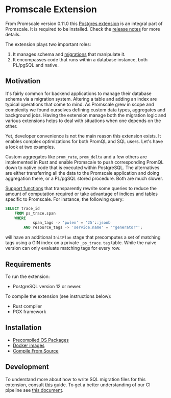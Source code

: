 # Promscale Extension

From Promscale version 0.11.0 this [Postgres extension](https://www.postgresql.org/docs/12/extend-extensions.html)
is an integral part of Promscale. It is required to be installed.
Check the [release notes](https://github.com/timescale/promscale/releases/)
for more details.

The extension plays two important roles: 
1. It manages schema and [migrations](migration/README.md) that manipulate it.
2. It encompasses code that runs within a database instance, both PL/pgSQL and native.

## Motivation

It's fairly common for backend applications to manage their database schema via a migration
system. Altering a table and adding an index are typical operations that come to mind.
As Promscale grew in scope and complexity we found ourselves defining custom data types,
aggregates and background jobs. Having the extension manage both the migration logic and
various extensions helps to deal with situations when one depends on the other.

Yet, developer convenience is not the main reason this extension exists. It enables complex
optimizations for both PromQL and SQL users. Let's have a look at two examples.

Custom aggregates like `prom_rate`, `prom_delta` and a few others are implemented in Rust
and enable Promscale to push corresponding PromQL down to native code that is executed
within PostgreSQL. The alternatives are either transferring all the data to the Promscale
application and doing aggregation there, or a PL/pgSQL stored procedure. Both are much slower.

[Support functions](https://www.postgresql.org/docs/current/xfunc-optimization.html) that
transparently rewrite some queries to reduce the amount of computation required or take
advantage of indices and tables specific to Promscale. For instance, the following query:

```SQL
SELECT trace_id
    FROM ps_trace.span
    WHERE
            span_tags -> 'pwlen' = '25'::jsonb
        AND resource_tags -> 'service.name' = '"generator"';
```

will have an additional `InitPlan` stage that precomputes a set of matching tags
using a GIN index on a private `_ps_trace.tag` table. While the naive version can 
only evaluate matching tags for every row.

## Requirements

To run the extension:

- PostgreSQL version 12 or newer.

To compile the extension (see instructions below):

- Rust compiler
- PGX framework

## Installation

- [Precompiled OS Packages](./INSTALL.md#precompiled-os-packages)
- [Docker images](./INSTALL.md#docker-images)
- [Compile From Source](./INSTALL.md#compile-from-source)

## Development

To understand more about how to write SQL migration files for this extension, consult [this](migration/README.md) guide.
To get a better understanding of our CI pipeline see [this document](.github/README.md).
